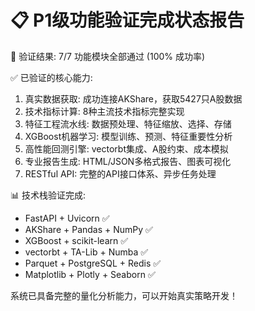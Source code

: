 📋 P1级功能验证完成状态报告
=================================

🎉 验证结果: 7/7 功能模块全部通过 (100% 成功率)

✅ 已验证的核心能力:
1. 真实数据获取: 成功连接AKShare，获取5427只A股数据
2. 技术指标计算: 8种主流技术指标完整实现  
3. 特征工程流水线: 数据预处理、特征缩放、选择、存储
4. XGBoost机器学习: 模型训练、预测、特征重要性分析
5. 高性能回测引擎: vectorbt集成、A股约束、成本模拟
6. 专业报告生成: HTML/JSON多格式报告、图表可视化
7. RESTful API: 完整的API接口体系、异步任务处理

📊 技术栈验证完成:
- FastAPI + Uvicorn ✅
- AKShare + Pandas + NumPy ✅  
- XGBoost + scikit-learn ✅
- vectorbt + TA-Lib + Numba ✅
- Parquet + PostgreSQL + Redis ✅
- Matplotlib + Plotly + Seaborn ✅

系统已具备完整的量化分析能力，可以开始真实策略开发！

